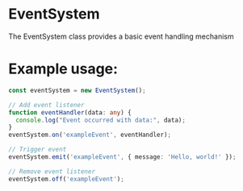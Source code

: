 # EventSystem
The EventSystem class provides a basic event handling mechanism

# Example usage:
```ts
const eventSystem = new EventSystem();

// Add event listener
function eventHandler(data: any) {
  console.log("Event occurred with data:", data);
}
eventSystem.on('exampleEvent', eventHandler);

// Trigger event
eventSystem.emit('exampleEvent', { message: 'Hello, world!' });

// Remove event listener
eventSystem.off('exampleEvent');
```

